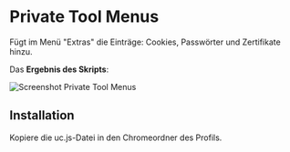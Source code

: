 # Private Tool Menus
Fügt im Menü "Extras" die Einträge: Cookies, Passwörter und Zertifikate hinzu.

Das **Ergebnis des Skripts**:

![Screenshot Private Tool Menus](https://github.com/ardiman/userChrome.js/raw/master/privatetoolmenus/scr_privtoolmen.png)

## Installation
Kopiere die uc.js-Datei in den Chromeordner des Profils.

